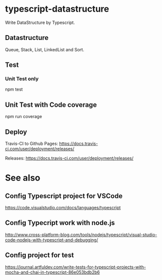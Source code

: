 # typescript-datastructure
Write DataStructure by Typescript.

## Datastructure
Queue, Stack, List, LinkedList and Sort.


## Test
### Unit Test only
npm test

## Unit Test with Code coverage
npm run coverage

## Deploy
Travis-CI to Github
Pages:
https://docs.travis-ci.com/user/deployment/releases/

Releases:
https://docs.travis-ci.com/user/deployment/releases/

# See also
## Config Typescript project for VSCode
https://code.visualstudio.com/docs/languages/typescript

## Config Typecript work with node.js
http://www.cross-platform-blog.com/tools/nodejs/typescript/visual-studio-code-nodejs-with-typescript-and-debugging/


## Config project for test
https://journal.artfuldev.com/write-tests-for-typescript-projects-with-mocha-and-chai-in-typescript-86e053bdb2b6

